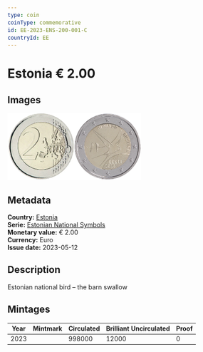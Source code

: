 ```yaml
---
type: coin
coinType: commemorative
id: EE-2023-ENS-200-001-C
countryId: EE
---
```


# Estonia € 2.00

## Images

<img src="../../Images/common-2007-200.webp" height="150" alt="Front image"><img src="Images/EE-2023-200-001.webp" height="150" alt="Back image">

## Metadata

**Country:** [Estonia](../../Countries/Estonia/index.md)\
**Serie:** [Estonian National Symbols](index.md)\
**Monetary value:** € 2.00\
**Currency:** Euro\
**Issue date:** 2023-05-12

## Description
Estonian national bird – the barn swallow

## Mintages

| Year | Mintmark | Circulated | Brilliant Uncirculated | Proof |
| ---- | -------- | ---------- | ---------------------- | ----- |
| 2023 |          | 998000     | 12000                  | 0     |
